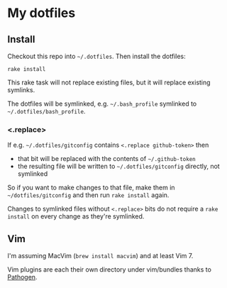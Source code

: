 # My dotfiles

## Install

Checkout this repo into `~/.dotfiles`. Then install the dotfiles:

    rake install

This rake task will not replace existing files, but it will replace existing symlinks.

The dotfiles will be symlinked, e.g. `~/.bash_profile` symlinked to `~/.dotfiles/bash_profile`.

### <.replace>

If e.g. `~/.dotfiles/gitconfig` contains `<.replace github-token>` then

 * that bit will be replaced with the contents of `~/.github-token`
 * the resulting file will be written to `~/.dotfiles/gitconfig` directly, not symlinked
 
So if you want to make changes to that file, make them in `~/dotfiles/gitconfig` and then run `rake install` again.

Changes to symlinked files without `<.replace>` bits do not require a `rake install` on every change as they're symlinked.


## Vim

I'm assuming MacVim (`brew install macvim`) and at least Vim 7.

Vim plugins are each their own directory under vim/bundles thanks to [Pathogen](http://www.vim.org/scripts/script.php?script_id=2332).

